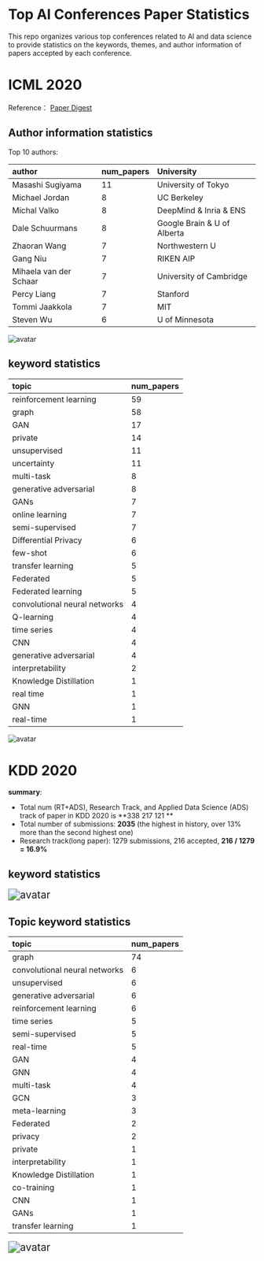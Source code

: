 # Top AI Conferences Paper Statistics

This repo organizes various top conferences related to AI and data science to provide statistics on the keywords, themes, and author information of papers accepted by each conference.


# ICML 2020

Reference： [Paper Digest](https://www.paperdigest.org/2020/07/icml-2020-highlights/)

## Author information statistics

Top 10 authors:

|author|num_papers|University|
|:----|:----|:----|
|Masashi Sugiyama|11|University of Tokyo|
|Michael Jordan|8|UC Berkeley|
|Michal Valko|8|DeepMind & Inria & ENS|
|Dale Schuurmans|8|Google Brain & U of Alberta|
|Zhaoran Wang|7|Northwestern U|
|Gang Niu|7|RIKEN AIP|
|Mihaela van der Schaar|7|University of Cambridge|
|Percy Liang| 7|Stanford|
|Tommi Jaakkola|7|MIT|
|Steven Wu|6|U of Minnesota|

![avatar](pic/author.png)
## keyword statistics

|topic|num_papers|
|:----|:----|
|reinforcement learning|59|
|graph|58|
|GAN|17|
|private|14|
|unsupervised|11|
|uncertainty|11|
|multi-task|8|
|generative adversarial|8|
|GANs|7|
|online learning|7|
|semi-supervised|7|
|Differential Privacy|6|
|few-shot|6|
|transfer learning|5|
|Federated|5|
|Federated learning|5|
|convolutional neural networks|4|
|Q-learning|4|
|time series|4|
|CNN|4|
|generative adversarial|4|
|interpretability|2|
|Knowledge Distillation|1|
|real time|1|
|GNN|1|
|real-time|1|

![avatar](pic/topic.png)

# KDD 2020

**summary**: <br>

- Total num (RT+ADS), Research Track, and Applied Data Science (ADS) track of paper in KDD 2020 is **338 217 121 ** 
- Total number of submissions: **2035** (the highest in history, over 13% more than the second highest one)
- Research track(long paper): 1279 submissions, 216 accepted, **216 / 1279 = 16.9%**

## keyword statistics

<img src="pic/KDD2020-keyword.png" alt="avatar" style="zoom:150%;" />

## Topic keyword statistics

|topic|num_papers|
|:----|:----|
|graph|74|
|convolutional neural networks|6|
|unsupervised|6|
|generative adversarial|6|
|reinforcement learning|6|
|time series|5|
|semi-supervised|5|
|real-time|5|
|GAN|4|
|GNN|4|
|multi-task|4|
|GCN|3|
|meta-learning|3|
|Federated|2|
|privacy|2|
|private|1|
|interpretability|1|
|Knowledge Distillation|1|
|co-training|1|
|CNN|1|
|GANs|1|
|transfer learning|1|

<img src="pic/KDD2020-topic.png" alt="avatar" style="zoom:150%;" />
